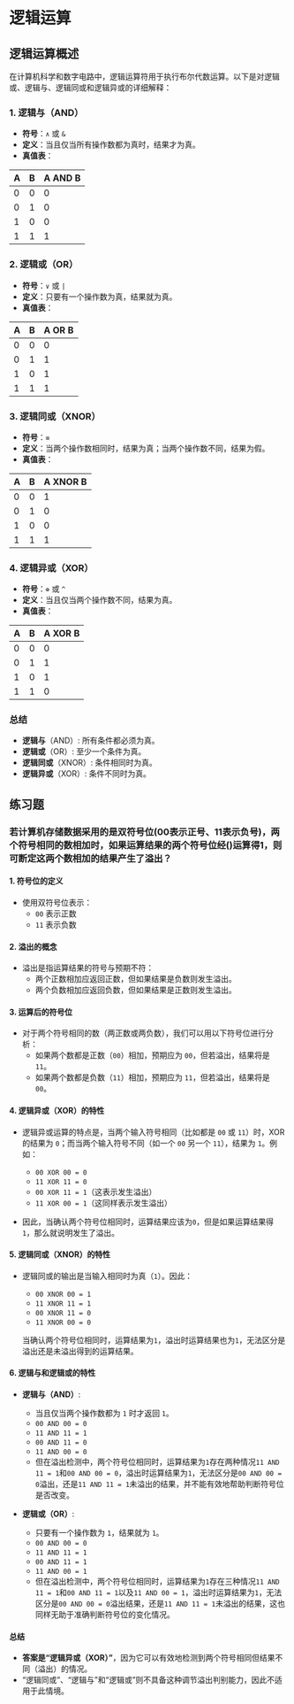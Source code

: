 # 逻辑运算

## 逻辑运算概述

在计算机科学和数字电路中，逻辑运算符用于执行布尔代数运算。以下是对逻辑或、逻辑与、逻辑同或和逻辑异或的详细解释：

### 1. **逻辑与（AND）**
- **符号**：`∧` 或 `&`
- **定义**：当且仅当所有操作数都为真时，结果才为真。
- **真值表**：

| A   | B   | A AND B |
|-----|-----|---------|
| 0   | 0   | 0       |
| 0   | 1   | 0       |
| 1   | 0   | 0       |
| 1   | 1   | 1       |

### 2. **逻辑或（OR）**
- **符号**：`∨` 或 `|`
- **定义**：只要有一个操作数为真，结果就为真。
- **真值表**：

| A   | B   | A OR B |
|-----|-----|--------|
| 0   | 0   | 0      |
| 0   | 1   | 1      |
| 1   | 0   | 1      |
| 1   | 1   | 1      |

### 3. **逻辑同或（XNOR）**
- **符号**：`≡`
- **定义**：当两个操作数相同时，结果为真；当两个操作数不同，结果为假。
- **真值表**：

| A   | B   | A XNOR B |
|-----|-----|----------|
| 0   | 0   | 1        |
| 0   | 1   | 0        |
| 1   | 0   | 0        |
| 1   | 1   | 1        |

### 4. **逻辑异或（XOR）**
- **符号**：`⊕` 或 `^`
- **定义**：当且仅当两个操作数不同，结果为真。
- **真值表**：

| A   | B   | A XOR B |
|-----|-----|---------|
| 0   | 0   | 0       |
| 0   | 1   | 1       |
| 1   | 0   | 1       |
| 1   | 1   | 0       |

### 总结

- **逻辑与**（AND）: 所有条件都必须为真。
- **逻辑或**（OR）: 至少一个条件为真。
- **逻辑同或**（XNOR）: 条件相同时为真。
- **逻辑异或**（XOR）: 条件不同时为真。

## 练习题

### 若计算机存储数据采用的是双符号位(00表示正号、11表示负号)，两个符号相同的数相加时，如果运算结果的两个符号位经()运算得1，则可断定这两个数相加的结果产生了溢出？

#### 1. **符号位的定义**
- 使用双符号位表示：
  - `00` 表示正数
  - `11` 表示负数

#### 2. **溢出的概念**
- 溢出是指运算结果的符号与预期不符：
  - 两个正数相加应返回正数，但如果结果是负数则发生溢出。
  - 两个负数相加应返回负数，但如果结果是正数则发生溢出。

#### 3. **运算后的符号位**
- 对于两个符号相同的数（两正数或两负数），我们可以用以下符号位进行分析：
  - 如果两个数都是正数（`00`）相加，预期应为 `00`，但若溢出，结果将是 `11`。
  - 如果两个数都是负数（`11`）相加，预期应为 `11`，但若溢出，结果将是 `00`。

#### 4. **逻辑异或（XOR）的特性**
- 逻辑异或运算的特点是，当两个输入符号相同（比如都是 `00` 或 `11`）时，XOR 的结果为 `0`；而当两个输入符号不同（如一个 `00` 另一个 `11`），结果为 `1`。例如：
  
  - `00 XOR 00 = 0`
  - `11 XOR 11 = 0`
  - `00 XOR 11 = 1`（这表示发生溢出）
  - `11 XOR 00 = 1`（这同样表示发生溢出）

- 因此，当确认两个符号位相同时，运算结果应该为`0`，但是如果运算结果得 `1`，那么就说明发生了溢出。

#### 5. **逻辑同或（XNOR）的特性**
- 逻辑同或的输出是当输入相同时为真（`1`）。因此：
  - `00 XNOR 00 = 1`
  - `11 XNOR 11 = 1`
  - `00 XNOR 11 = 0`
  - `11 XNOR 00 = 0`
  
  当确认两个符号位相同时，运算结果为`1`，溢出时运算结果也为`1`，无法区分是溢出还是未溢出得到的运算结果。

#### 6. **逻辑与和逻辑或的特性**
- **逻辑与（AND）**:
  - 当且仅当两个操作数都为 `1` 时才返回 `1`。
  - `00 AND 00 = 0`
  - `11 AND 11 = 1`
  - `00 AND 11 = 0`
  - `11 AND 00 = 0`
  - 但在溢出检测中，两个符号位相同时，运算结果为`1`存在两种情况`11 AND 11 = 1`和`00 AND 00 = 0`，溢出时运算结果为`1`，无法区分是`00 AND 00 = 0`溢出，还是`11 AND 11 = 1`未溢出的结果，并不能有效地帮助判断符号位是否改变。
  
- **逻辑或（OR）**:
  - 只要有一个操作数为 `1`，结果就为 `1`。
  - `00 AND 00 = 0`
  - `11 AND 11 = 1`
  - `00 AND 11 = 1`
  - `11 AND 00 = 1`
  - 但在溢出检测中，两个符号位相同时，运算结果为`1`存在三种情况`11 AND 11 = 1`和`00 AND 11 = 1`以及`11 AND 00 = 1`，溢出时运算结果为`1`，无法区分是`00 AND 00 = 0`溢出结果，还是`11 AND 11 = 1`未溢出的结果，这也同样无助于准确判断符号位的变化情况。

#### 总结
- **答案是“逻辑异或（XOR）”**，因为它可以有效地检测到两个符号相同但结果不同（溢出）的情况。
- “逻辑同或”、“逻辑与”和“逻辑或”则不具备这种调节溢出判别能力，因此不适用于此情境。